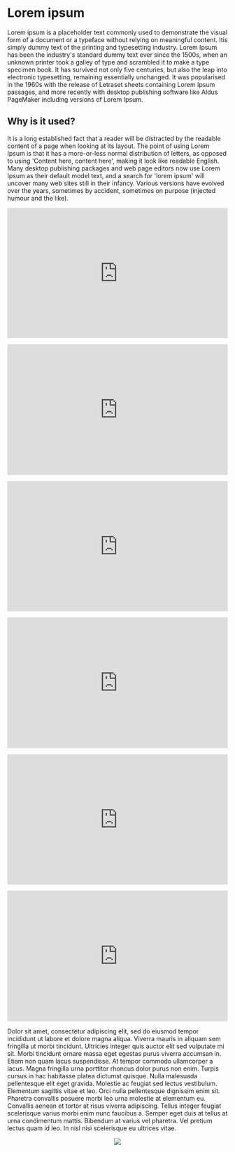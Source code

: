 <div class="markdown-container">

# Lorem ipsum

Lorem ipsum is a placeholder text commonly used to demonstrate the visual form of a document or a typeface without relying on meaningful content. Itis simply dummy text of the printing and typesetting industry. Lorem Ipsum has been the industry's standard dummy text ever since the 1500s, when an unknown printer took a galley of type and scrambled it to make a type specimen book. It has survived not only five centuries, but also the leap into electronic typesetting, remaining essentially unchanged. It was popularised in the 1960s with the release of Letraset sheets containing Lorem Ipsum passages, and more recently with desktop publishing software like Aldus PageMaker including versions of Lorem Ipsum.

## Why is it used?
It is a long established fact that a reader will be distracted by the readable content of a page when looking at its layout. The point of using Lorem Ipsum is that it has a more-or-less normal distribution of letters, as opposed to using 'Content here, content here', making it look like readable English. Many desktop publishing packages and web page editors now use Lorem Ipsum as their default model text, and a search for 'lorem ipsum' will uncover many web sites still in their infancy. Various versions have evolved over the years, sometimes by accident, sometimes on purpose (injected humour and the like).


<center><p><div style="position: relative; padding-bottom: 56.25%; height: 0; overflow: hidden; max-width: 100%; height: auto;">
  <iframe src="https://www.youtube.com/embed/QphJEO9ZX6s?autoplay=0" style="position: absolute; top: 0; left: 0; width: 100%; height: 100%;" frameborder="0" allow="accelerometer; autoplay; clipboard-write; encrypted-media; gyroscope; picture-in-picture; web-share" referrerpolicy="strict-origin-when-cross-origin" allowfullscreen></div> </iframe></P></center>

<center><p><div style="position: relative; padding-bottom: 56.25%; height: 0; overflow: hidden; max-width: 100%; height: auto;">
  <iframe src="https://www.youtube.com/embed/S9JGmA5_unY?&autoplay=0" style="position: absolute; top: 0; left: 0; width: 100%; height: 100%;" frameborder="0" allow="accelerometer; autoplay; clipboard-write; encrypted-media; gyroscope; picture-in-picture; web-share" referrerpolicy="strict-origin-when-cross-origin" allowfullscreen></div> </iframe></P></center>

<center><p><div style="position: relative; padding-bottom: 56.25%; height: 0; overflow: hidden; max-width: 100%; height: auto;">
  <iframe src="https://www.youtube.com/embed/SSo_EIwHSd4?&autoplay=0" style="position: absolute; top: 0; left: 0; width: 100%; height: 100%;" frameborder="0" allow="accelerometer; autoplay; clipboard-write; encrypted-media; gyroscope; picture-in-picture; web-share" referrerpolicy="strict-origin-when-cross-origin" allowfullscreen></div> </iframe></P></center>

<center><p><div style="position: relative; padding-bottom: 56.25%; height: 0; overflow: hidden; max-width: 100%; height: auto;">
  <iframe src="https://www.youtube.com/embed/bBC-nXj3Ng4?autoplay=0" style="position: absolute; top: 0; left: 0; width: 100%; height: 100%;" frameborder="0" allow="accelerometer; autoplay; clipboard-write; encrypted-media; gyroscope; picture-in-picture; web-share" referrerpolicy="strict-origin-when-cross-origin" allowfullscreen></div> </iframe></P></center>

<center><p><div style="position: relative; padding-bottom: 56.25%; height: 0; overflow: hidden; max-width: 100%; height: auto;">
  <iframe src="https://www.youtube.com/embed/_160oMzblY8?autoplay=0" style="position: absolute; top: 0; left: 0; width: 100%; height: 100%;" frameborder="0" allow="accelerometer; autoplay; clipboard-write; encrypted-media; gyroscope; picture-in-picture; web-share" referrerpolicy="strict-origin-when-cross-origin" allowfullscreen></div> </iframe></P></center>

<center><p><div style="position: relative; padding-bottom: 56.25%; height: 0; overflow: hidden; max-width: 100%; height: auto;">
  <iframe src="https://www.youtube.com/embed/pQsdygaYcE4?autoplay=0" style="position: absolute; top: 0; left: 0; width: 100%; height: 100%;" frameborder="0" allow="accelerometer; autoplay; clipboard-write; encrypted-media; gyroscope; picture-in-picture; web-share" referrerpolicy="strict-origin-when-cross-origin" allowfullscreen></div> </iframe></P></center>

Dolor sit amet, consectetur adipiscing elit, sed do eiusmod tempor incididunt ut labore et dolore magna aliqua. Viverra mauris in aliquam sem fringilla ut morbi tincidunt. Ultricies integer quis auctor elit sed vulputate mi sit. Morbi tincidunt ornare massa eget egestas purus viverra accumsan in. Etiam non quam lacus suspendisse. At tempor commodo ullamcorper a lacus. Magna fringilla urna porttitor rhoncus dolor purus non enim. Turpis cursus in hac habitasse platea dictumst quisque. Nulla malesuada pellentesque elit eget gravida. Molestie ac feugiat sed lectus vestibulum. Elementum sagittis vitae et leo. Orci nulla pellentesque dignissim enim sit. Pharetra convallis posuere morbi leo urna molestie at elementum eu. Convallis aenean et tortor at risus viverra adipiscing. Tellus integer feugiat scelerisque varius morbi enim nunc faucibus a. Semper eget duis at tellus at urna condimentum mattis. Bibendum at varius vel pharetra. Vel pretium lectus quam id leo. In nisl nisi scelerisque eu ultrices vitae.

<center><a><img align="center" src="https://github-readme-stats.vercel.app/api/top-langs/?username=710052&layout=compact&langs_count=10&exclude_repo=jhipster-books" /> </a><p></center>

</div>
